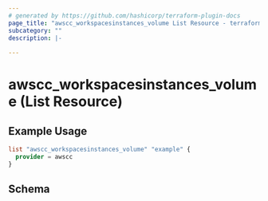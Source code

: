 ```yaml
---
# generated by https://github.com/hashicorp/terraform-plugin-docs
page_title: "awscc_workspacesinstances_volume List Resource - terraform-provider-awscc"
subcategory: ""
description: |-
  
---
```


# awscc_workspacesinstances_volume (List Resource)



## Example Usage

```terraform
list "awscc_workspacesinstances_volume" "example" {
  provider = awscc
}
```

<!-- schema generated by tfplugindocs -->
## Schema
